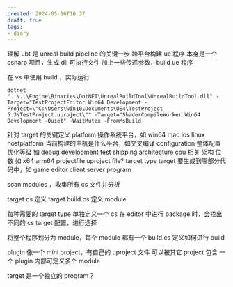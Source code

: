 ```yaml
---
created: 2024-05-16T10:37
draft: true
tags:
- diary
---
```


理解 ubt
是 unreal build pipeline 的关键一步
跨平台构建 ue 程序
本身是一个 csharp 项目，生成 dll 可执行文件
加上一些传递参数，build ue 程序

在 vs 中使用 build ，实际运行

```
dotnet "..\..\Engine\Binaries\DotNET\UnrealBuildTool\UnrealBuildTool.dll" -Target="TestProjectEditor Win64 Development -Project=\"C:\Users\win10\Documents\UE4\TestProject 5.3\TestProject.uproject\"" -Target="ShaderCompileWorker Win64 Development -Quiet" -WaitMutex -FromMsBuild
```

针对 target 的关键定义
platform  操作系统平台，如 win64 mac ios linux
hostplatform 当前构建的主机是什么平台，如交叉编译
configuration  整体配置  优化等级 如 debug development test shipping
architecture cpu 相关 架构 位数  如 x64 arm64
projectfile  uproject file?
target type  target 要生成到哪部分代码中，如 game editor client server program

scan modules ，收集所有 cs 文件并分析

target.cs 定义 target
build.cs 定义 module


每种需要的 target type 单独定义一个 cs
在 editor 中进行 package 时，会找出不同的 cs target 配置，进行选择

将整个程序划分为 module，每个 module 都有一个 build.cs 定义如何进行 build

plugin 像一个 mini project，有自己的 uproject 文件
可以被其它 project 包含
一个 plugin 内部可定义多个 module

target 是一个独立的 program？







